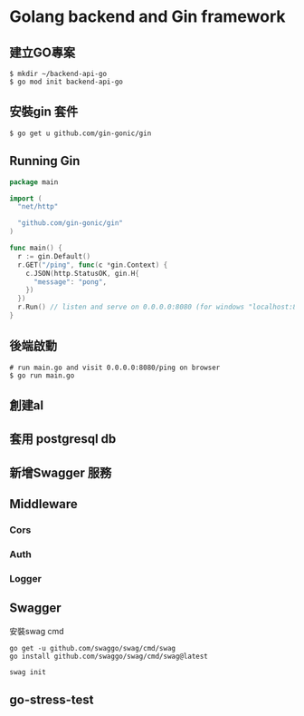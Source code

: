 
# Golang backend and Gin framework


## 建立GO專案
```
$ mkdir ~/backend-api-go
$ go mod init backend-api-go
```

## 安裝gin 套件
```
$ go get u github.com/gin-gonic/gin
```

## Running Gin 

```go
package main

import (
  "net/http"

  "github.com/gin-gonic/gin"
)

func main() {
  r := gin.Default()
  r.GET("/ping", func(c *gin.Context) {
    c.JSON(http.StatusOK, gin.H{
      "message": "pong",
    })
  })
  r.Run() // listen and serve on 0.0.0.0:8080 (for windows "localhost:8080")
}

```

## 後端啟動

```
# run main.go and visit 0.0.0.0:8080/ping on browser
$ go run main.go
```

## 創建al

## 套用 postgresql db


## 新增Swagger 服務

## Middleware

### Cors

### Auth

### Logger


## Swagger

安裝swag cmd
```
go get -u github.com/swaggo/swag/cmd/swag
go install github.com/swaggo/swag/cmd/swag@latest
```


```
swag init
```

## go-stress-test